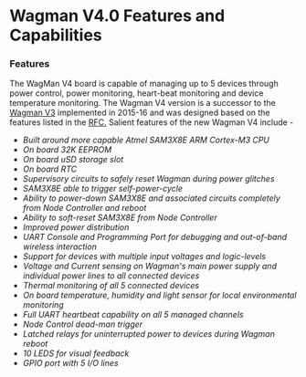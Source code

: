 <!--
waggle_topic=/wagman/wagman_v4/introduction, Wagman V4.0 Features
-->

# Wagman V4.0 Features and Capabilities

### Features

The WagMan V4 board is capable of managing up to 5 devices through power control, 
power monitoring, heart-beat monitoring and device temperature monitoring. The 
Wagman V4 version is a successor to the [Wagman V3](https://github.com/waggle-sensor/wagman/blob/develop/v3/README.md#wagman-layout-and-features) implemented in 2015-16 and was designed based on the features listed in the [RFC.](https://github.com/waggle-sensor/development/blob/master/WagMan_4.0_Discussion.md) Salient features of the new Wagman V4 include -
  * *Built around more capable Atmel SAM3X8E ARM Cortex-M3 CPU*
  * *On board 32K EEPROM*
  * *On board uSD storage slot*
  * *On board RTC*
  * *Supervisory circuits to safely reset Wagman during power glitches*
  * *SAM3X8E able to trigger self-power-cycle*
  * *Ability to power-down SAM3X8E and associated circuits completely from Node Controller and reboot*
  * *Ability to soft-reset SAM3X8E from Node Controller*
  * *Improved power distribution*
  * *UART Console and Programming Port for debugging and out-of-band wireless interaction*
  * *Support for devices with multiple input voltages and logic-levels*
  * *Voltage and Current sensing on Wagman's main power supply and individual power lines to all connected devices*
  * *Thermal monitoring of all 5 connected devices*
  * *On board temperature, humidity and light sensor for local environmental monitoring*
  * *Full UART heartbeat capability on all 5 managed channels*
  * *Node Control dead-man trigger*
  * *Latched relays for uninterrupted power to devices during Wagman reboot*
  * *10 LEDS for visual feedback*
  * *GPIO port with 5 I/O lines*
  
    

